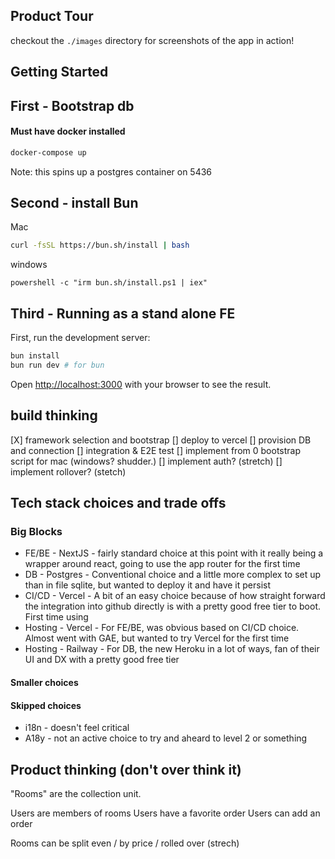 ## Product Tour 

checkout the `./images` directory for screenshots of the app in action!

## Getting Started

## First - Bootstrap db 
#### Must have docker installed

```bash
docker-compose up
```
Note: this spins up a postgres container on 5436

## Second - install Bun 

Mac
```bash
curl -fsSL https://bun.sh/install | bash
```

windows
```
powershell -c "irm bun.sh/install.ps1 | iex"
```


## Third - Running as a stand alone FE

First, run the development server:

```bash
bun install
bun run dev # for bun
```

Open [http://localhost:3000](http://localhost:3000) with your browser to see the result.



## build thinking

[X] framework selection and bootstrap
[] deploy to vercel
[] provision DB and connection
[] integration & E2E test
[] implement from 0 bootstrap script for mac (windows? shudder.)
[] implement auth? (stretch)
[] implement rollover? (stetch)

## Tech stack choices and trade offs

### Big Blocks

- FE/BE - NextJS - fairly standard choice at this point with it really being a wrapper around react, going to use the app router for the first time
- DB - Postgres - Conventional choice and a little more complex to set up than in file sqlite, but wanted to deploy it and have it persist
- CI/CD - Vercel - A bit of an easy choice because of how straight forward the integration into github directly is with a pretty good free tier to boot. First time using
- Hosting - Vercel - For FE/BE, was obvious based on CI/CD choice. Almost went with GAE, but wanted to try Vercel for the first time
- Hosting - Railway - For DB, the new Heroku in a lot of ways, fan of their UI and DX with a pretty good free tier

#### Smaller choices


#### Skipped choices

- i18n - doesn't feel critical
- A18y - not an active choice to try and aheard to level 2 or something

## Product thinking (don't over think it)

"Rooms" are the collection unit.

Users are members of rooms
Users have a favorite order
Users can add an order

Rooms can be split even / by price / rolled over (strech)


